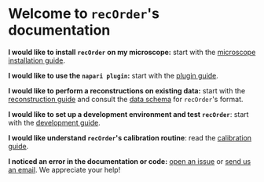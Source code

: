 # Welcome to `recOrder`'s documentation

**I would like to install `recOrder` on my microscope:** start with the [microscope installation guide](./microscope-installation-guide.md).

**I would like to use the `napari plugin`:** start with the [plugin guide](./napari-plugin-guide.md).

**I would like to perform a reconstructions on existing data:** start with the [reconstruction guide](./reconstruction-guide.md) and consult the [data schema](./data-schema.md) for `recOrder`'s format.

**I would like to set up a development environment and test `recOrder`**: start with the [development guide](./development-guide.md).

**I would like understand `recOrder`'s calibration routine**: read the [calibration guide](./calibration-guide.md).

**I noticed an error in the documentation or code:** [open an issue](https://github.com/mehta-lab/recOrder/issues/new/choose) or [send us an email](mailto:shalin.mehta@czbiohub.org,talon.chandler@czbiohub.org). We appreciate your help!